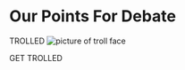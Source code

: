 # Our Points For Debate
TROLLED
![picture of troll face](https://upload.wikimedia.org/wikipedia/en/9/9a/Trollface_non-free.png)

GET TROLLED

